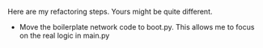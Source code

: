 Here are my refactoring steps.  Yours might be quite different.

- Move the boilerplate network code to boot.py.  This allows me to focus on the real logic in main.py
